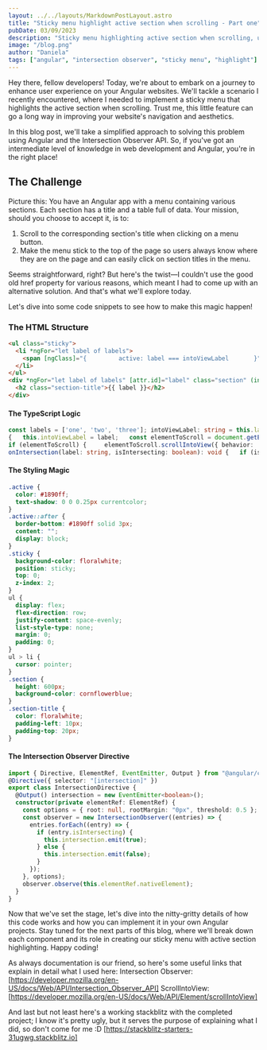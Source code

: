 ```yaml
---
layout: ../../layouts/MarkdownPostLayout.astro
title: "Sticky menu highlight active section when scrolling - Part one"
pubDate: 03/09/2023
description: "Sticky menu highlighting active section when scrolling, using Angular framework and Intersection Observer"
image: "/blog.png"
author: "Daniela"
tags: ["angular", "intersection observer", "sticky menu", "highlight"]
---
```


Hey there, fellow developers! Today, we're about to embark on a journey to enhance user experience on your Angular websites. We'll tackle a scenario I recently encountered, where I needed to implement a sticky menu that highlights the active section when scrolling. Trust me, this little feature can go a long way in improving your website's navigation and aesthetics.

In this blog post, we'll take a simplified approach to solving this problem using Angular and the Intersection Observer API. So, if you've got an intermediate level of knowledge in web development and Angular, you're in the right place!

## The Challenge

Picture this: You have an Angular app with a menu containing various sections. Each section has a title and a table full of data. Your mission, should you choose to accept it, is to:

1. Scroll to the corresponding section's title when clicking on a menu button.
2. Make the menu stick to the top of the page so users always know where they are on the page and can easily click on section titles in the menu.

Seems straightforward, right? But here's the twist—I couldn't use the good old href property for various reasons, which meant I had to come up with an alternative solution. And that's what we'll explore today.

Let's dive into some code snippets to see how to make this magic happen!

### The HTML Structure

```html
<ul class="sticky">
  <li *ngFor="let label of labels">
    <span [ngClass]="{         active: label === intoViewLabel       }" (click)="scrollToLabel(label)"> {{ label }} </span>
  </li>
</ul>
<div *ngFor="let label of labels" [attr.id]="label" class="section" (intersection)="onIntersection(label, $event)">
  <h2 class="section-title">{{ label }}</h2>
</div>
```

#### The TypeScript Logic

```typescript
const labels = ['one', 'two', 'three']; intoViewLabel: string = this.labels[0]; scrollToLabel(label: string)
{   this.intoViewLabel = label;   const elementToScroll = document.getElementById(`${label}`);
if (elementToScroll) {     elementToScroll.scrollIntoView({ behavior: 'smooth' });   } }
onIntersection(label: string, isIntersecting: boolean): void {   if (isIntersecting) {     this.intoViewLabel = label;   } }
```

#### The Styling Magic

```css
.active {
  color: #1890ff;
  text-shadow: 0 0 0.25px currentcolor;
}
.active::after {
  border-bottom: #1890ff solid 3px;
  content: "";
  display: block;
}
.sticky {
  background-color: floralwhite;
  position: sticky;
  top: 0;
  z-index: 2;
}
ul {
  display: flex;
  flex-direction: row;
  justify-content: space-evenly;
  list-style-type: none;
  margin: 0;
  padding: 0;
}
ul > li {
  cursor: pointer;
}
.section {
  height: 600px;
  background-color: cornflowerblue;
}
.section-title {
  color: floralwhite;
  padding-left: 10px;
  padding-top: 20px;
}
```

#### The Intersection Observer Directive

```typescript
import { Directive, ElementRef, EventEmitter, Output } from "@angular/core";
@Directive({ selector: "[intersection]" })
export class IntersectionDirective {
  @Output() intersection = new EventEmitter<boolean>();
  constructor(private elementRef: ElementRef) {
    const options = { root: null, rootMargin: "0px", threshold: 0.5 };
    const observer = new IntersectionObserver((entries) => {
      entries.forEach((entry) => {
        if (entry.isIntersecting) {
          this.intersection.emit(true);
        } else {
          this.intersection.emit(false);
        }
      });
    }, options);
    observer.observe(this.elementRef.nativeElement);
  }
}
```

Now that we've set the stage, let's dive into the nitty-gritty details of how this code works and how you can implement it in your own Angular projects. Stay tuned for the next parts of this blog, where we'll break down each component and its role in creating our sticky menu with active section highlighting. Happy coding!

As always documentation is our friend, so here's some useful links that explain in detail what I used here:
Intersection Observer: [https://developer.mozilla.org/en-US/docs/Web/API/Intersection_Observer_API]
ScrollIntoView: [https://developer.mozilla.org/en-US/docs/Web/API/Element/scrollIntoView]

And last but not least here's a working stackblitz with the completed project; I know it's pretty ugly, but it serves the purpose of explaining what I did, so don't come for me :D
[https://stackblitz-starters-31ugwg.stackblitz.io]
